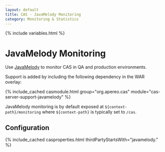 ```yaml
---
layout: default
title: CAS - JavaMelody Monitoring
category: Monitoring & Statistics
---
```


{% include variables.html %}

# JavaMelody Monitoring

Use [JavaMelody](https://github.com/javamelody/javamelody) to monitor CAS in QA and production environments.

Support is added by including the following dependency in the WAR overlay:

{% include_cached casmodule.html group="org.apereo.cas" module="cas-server-support-javamelody" %}

JavaMelody monitoring is by default exposed at `${context-path}/monitoring` 
where `${context-path}` is typically set to `/cas`.

## Configuration

{% include_cached casproperties.html thirdPartyStartsWith="javamelody." %}
